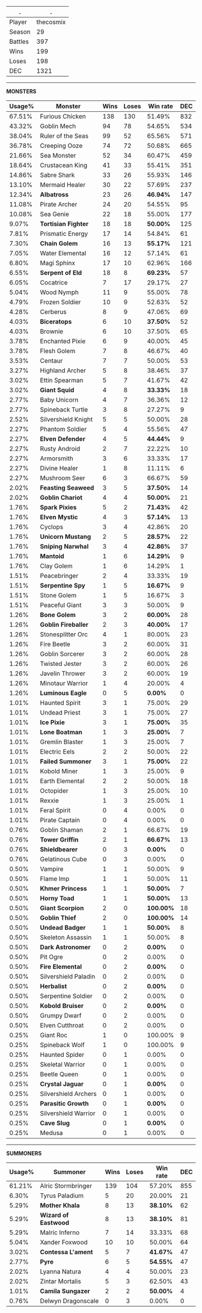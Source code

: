 .|.
|-|-
Player|thecosmix
Season|29
Battles|397
Wins|199
Loses|198
DEC|1321

---
**MONSTERS**

Usage%|Monster|Wins|Loses|Win rate|DEC|
-|-|-|-|-|-|
67.51%|Furious Chicken|138|130|51.49%|832|
43.32%|Goblin Mech|94|78|54.65%|534|
38.04%|Ruler of the Seas|99|52|65.56%|571|
36.78%|Creeping Ooze|74|72|50.68%|665|
21.66%|Sea Monster|52|34|60.47%|459|
18.64%|Crustacean King|41|33|55.41%|351|
14.86%|Sabre Shark|33|26|55.93%|146|
13.10%|Mermaid Healer|30|22|57.69%|237|
12.34%|**Albatross**|23|26|**46.94%**|147|
11.08%|Pirate Archer|24|20|54.55%|95|
10.08%|Sea Genie|22|18|55.00%|177|
9.07%|**Tortisian Fighter**|18|18|**50.00%**|125|
7.81%|Prismatic Energy|17|14|54.84%|61|
7.30%|**Chain Golem**|16|13|**55.17%**|121|
7.05%|Water Elemental|16|12|57.14%|61|
6.80%|Magi Sphinx|17|10|62.96%|166|
6.55%|**Serpent of Eld**|18|8|**69.23%**|57|
6.05%|Cocatrice|7|17|29.17%|27|
5.04%|Wood Nymph|11|9|55.00%|78|
4.79%|Frozen Soldier|10|9|52.63%|52|
4.28%|Cerberus|8|9|47.06%|69|
4.03%|**Biceratops**|6|10|**37.50%**|52|
4.03%|Brownie|6|10|37.50%|65|
3.78%|Enchanted Pixie|6|9|40.00%|45|
3.78%|Flesh Golem|7|8|46.67%|40|
3.53%|Centaur|7|7|50.00%|53|
3.27%|Highland Archer|5|8|38.46%|37|
3.02%|Ettin Spearman|5|7|41.67%|42|
3.02%|**Giant Squid**|4|8|**33.33%**|18|
2.77%|Baby Unicorn|4|7|36.36%|12|
2.77%|Spineback Turtle|3|8|27.27%|9|
2.52%|Silvershield Knight|5|5|50.00%|28|
2.27%|Phantom Soldier|5|4|55.56%|47|
2.27%|**Elven Defender**|4|5|**44.44%**|9|
2.27%|Rusty Android|2|7|22.22%|10|
2.27%|Armorsmith|3|6|33.33%|17|
2.27%|Divine Healer|1|8|11.11%|6|
2.27%|Mushroom Seer|6|3|66.67%|59|
2.02%|**Feasting Seaweed**|3|5|**37.50%**|14|
2.02%|**Goblin Chariot**|4|4|**50.00%**|21|
1.76%|**Spark Pixies**|5|2|**71.43%**|42|
1.76%|**Elven Mystic**|4|3|**57.14%**|13|
1.76%|Cyclops|3|4|42.86%|20|
1.76%|**Unicorn Mustang**|2|5|**28.57%**|22|
1.76%|**Sniping Narwhal**|3|4|**42.86%**|37|
1.76%|**Mantoid**|1|6|**14.29%**|9|
1.76%|Clay Golem|1|6|14.29%|1|
1.51%|Peacebringer|2|4|33.33%|19|
1.51%|**Serpentine Spy**|1|5|**16.67%**|9|
1.51%|Stone Golem|1|5|16.67%|3|
1.51%|Peaceful Giant|3|3|50.00%|9|
1.26%|**Bone Golem**|3|2|**60.00%**|28|
1.26%|**Goblin Fireballer**|2|3|**40.00%**|17|
1.26%|Stonesplitter Orc|4|1|80.00%|23|
1.26%|Fire Beetle|3|2|60.00%|31|
1.26%|Goblin Sorcerer|3|2|60.00%|28|
1.26%|Twisted Jester|3|2|60.00%|26|
1.26%|Javelin Thrower|3|2|60.00%|19|
1.26%|Minotaur Warrior|1|4|20.00%|4|
1.26%|**Luminous Eagle**|0|5|**0.00%**|0|
1.01%|Haunted Spirit|3|1|75.00%|29|
1.01%|Undead Priest|3|1|75.00%|27|
1.01%|**Ice Pixie**|3|1|**75.00%**|35|
1.01%|**Lone Boatman**|1|3|**25.00%**|7|
1.01%|Gremlin Blaster|1|3|25.00%|7|
1.01%|Electric Eels|2|2|50.00%|22|
1.01%|**Failed Summoner**|3|1|**75.00%**|22|
1.01%|Kobold Miner|1|3|25.00%|9|
1.01%|Earth Elemental|2|2|50.00%|18|
1.01%|Octopider|1|3|25.00%|10|
1.01%|Rexxie|1|3|25.00%|1|
1.01%|Feral Spirit|0|4|0.00%|0|
1.01%|Pirate Captain|0|4|0.00%|0|
0.76%|Goblin Shaman|2|1|66.67%|19|
0.76%|**Tower Griffin**|2|1|**66.67%**|13|
0.76%|**Shieldbearer**|0|3|**0.00%**|0|
0.76%|Gelatinous Cube|0|3|0.00%|0|
0.50%|Vampire|1|1|50.00%|9|
0.50%|Flame Imp|1|1|50.00%|11|
0.50%|**Khmer Princess**|1|1|**50.00%**|7|
0.50%|**Horny Toad**|1|1|**50.00%**|13|
0.50%|**Giant Scorpion**|2|0|**100.00%**|18|
0.50%|**Goblin Thief**|2|0|**100.00%**|14|
0.50%|**Undead Badger**|1|1|**50.00%**|8|
0.50%|Skeleton Assassin|1|1|50.00%|8|
0.50%|**Dark Astronomer**|0|2|**0.00%**|0|
0.50%|Pit Ogre|0|2|0.00%|0|
0.50%|**Fire Elemental**|0|2|**0.00%**|0|
0.50%|Silvershield Paladin|0|2|0.00%|0|
0.50%|**Herbalist**|0|2|**0.00%**|0|
0.50%|Serpentine Soldier|0|2|0.00%|0|
0.50%|**Kobold Bruiser**|0|2|**0.00%**|0|
0.50%|Grumpy Dwarf|0|2|0.00%|0|
0.50%|Elven Cutthroat|0|2|0.00%|0|
0.25%|Giant Roc|1|0|100.00%|9|
0.25%|Spineback Wolf|1|0|100.00%|9|
0.25%|Haunted Spider|0|1|0.00%|0|
0.25%|Skeletal Warrior|0|1|0.00%|0|
0.25%|Beetle Queen|0|1|0.00%|0|
0.25%|**Crystal Jaguar**|0|1|**0.00%**|0|
0.25%|Silvershield Archers|0|1|0.00%|0|
0.25%|**Parasitic Growth**|0|1|**0.00%**|0|
0.25%|Silvershield Warrior|0|1|0.00%|0|
0.25%|**Cave Slug**|0|1|**0.00%**|0|
0.25%|Medusa|0|1|0.00%|0|

---
**SUMMONERS**

Usage%|Summoner|Wins|Loses|Win rate|DEC|
-|-|-|-|-|-|
61.21%|Alric Stormbringer|139|104|57.20%|855|
6.30%|Tyrus Paladium|5|20|20.00%|21|
5.29%|**Mother Khala**|8|13|**38.10%**|62|
5.29%|**Wizard of Eastwood**|8|13|**38.10%**|81|
5.29%|Malric Inferno|7|14|33.33%|68|
5.04%|Xander Foxwood|10|10|50.00%|64|
3.02%|**Contessa L'ament**|5|7|**41.67%**|47|
2.77%|**Pyre**|6|5|**54.55%**|47|
2.02%|Lyanna Natura|4|4|50.00%|23|
2.02%|Zintar Mortalis|5|3|62.50%|43|
1.01%|**Camila Sungazer**|2|2|**50.00%**|4|
0.76%|Delwyn Dragonscale|0|3|0.00%|0|
